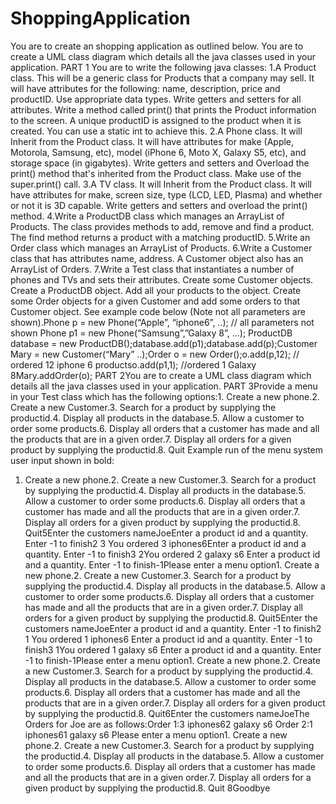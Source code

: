 # ShoppingApplication
You are to create an shopping application as outlined below. You are to create a UML class diagram which details all the java classes used in your application. 
PART 1
You are to write the following java classes:
1.A Product class. This will be a generic class for Products that a company may sell. It will have attributes for the following: name, description, price and productID. Use appropriate data types. Write getters and setters for all attributes. Write a method called print() that prints the Product information to the screen. A unique productID is assigned to the product when it is created. You can use a static int to achieve this.
2.A Phone class. It will Inherit from the Product class. It will have attributes for make (Apple, Motorola, Samsung, etc), model (iPhone 6, Moto X, Galaxy S5, etc), and storage space (in gigabytes). Write getters and setters and Overload the print() method that's inherited from the Product class. Make use of the super.print() call.
3.A TV class. It will Inherit from the Product class. It will have attributes for make, screen size, type (LCD, LED, Plasma) and whether or not it is 3D capable. Write getters and setters and overload the print() method. 
4.Write a ProductDB class which manages an ArrayList of Products. The class provides methods to add, remove and find a product. The find method returns a product with a matching productID.
5.Write an Order class which manages an ArrayList of Products.
6.Write a Customer class that has attributes name, address. A Customer object also has an ArrayList of Orders.
7.Write a Test class that instantiates a number of phones and TVs and sets their attributes. Create some Customer objects. Create a ProductDB object.  Add all your products to the object. Create some Order objects for a given Customer and add some orders to that Customer object. See example code below (Note not all parameters are shown).Phone p = new Phone(“Apple”, “iphone6”,  ..); // all parameters not shown Phone p1 = new Phone(“Samsung”,”Galaxy 8”, ...); ProductDB database = new ProductDB();database.add(p1);database.add(p);Customer Mary = new Customer(“Mary” ..);Order o = new Order();o.add(p,12); // ordered 12 iphone 6 productso.add(p1,1); //ordered 1 Galaxy 8Mary.addOrder(o);
PART 2You are to create a UML class diagram which details all the java classes used in your application. 
PART 3Provide a menu in your Test class which has the following options:1. Create a new phone.2. Create a new Customer.3. Search for a product by supplying the productid.4. Display all products in the database.5. Allow a customer to order some products.6. Display all orders that a customer has made and all the products that are in a given order.7. Display all orders for a given product by supplying the productid.8. Quit Example run of the menu system user input shown in bold:
1. Create a new phone.2. Create a new Customer.3. Search for a product by supplying the productid.4. Display all products in the database.5. Allow a customer to order some products.6. Display all orders that a customer has made and all the products that are in a given order.7. Display all orders for a given product by supplying the productid.8. Quit5Enter the customers nameJoeEnter a product id and a quantity. Enter -1 to finish2 3 You ordered 3 iphones6Enter a product id and a quantity. Enter -1 to finish3 2You ordered 2 galaxy s6 Enter a product id and a quantity. Enter -1 to finish-1Please enter a menu option1. Create a new phone.2. Create a new Customer.3. Search for a product by supplying the productid.4. Display all products in the database.5. Allow a customer to order some products.6. Display all orders that a customer has made and all the products that are in a given order.7. Display all orders for a given product by supplying the productid.8. Quit5Enter the customers nameJoeEnter a product id and a quantity. Enter -1 to finish2 1 You ordered 1 iphones6
Enter a product id and a quantity. Enter -1 to finish3 1You ordered 1 galaxy s6 Enter a product id and a quantity. Enter -1 to finish-1Please enter a menu option1. Create a new phone.2. Create a new Customer.3. Search for a product by supplying the productid.4. Display all products in the database.5. Allow a customer to order some products.6. Display all orders that a customer has made and all the products that are in a given order.7. Display all orders for a given product by supplying the productid.8. Quit6Enter the customers nameJoeThe Orders for Joe are as follows:Order 1:3 iphones62 galaxy s6 Order 2:1 iphones61 galaxy s6 Please enter a menu option1. Create a new phone.2. Create a new Customer.3. Search for a product by supplying the productid.4. Display all products in the database.5. Allow a customer to order some products.6. Display all orders that a customer has made and all the products that are in a given order.7. Display all orders for a given product by supplying the productid.8. Quit
8Goodbye
